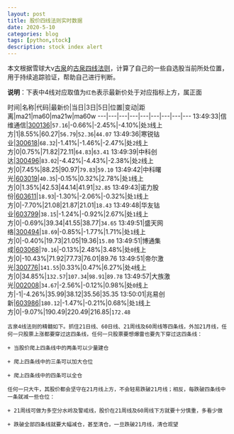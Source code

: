 ```yaml
---
layout: post
title: 股价四线法则实时数据
date: 2020-5-10
categories: blog
tags: [python,stock]
description: stock index alert
---
```



本文根据雪球大v[古泉](https://xueqiu.com/u/7148646888)的[古泉四线法则](https://xueqiu.com/7148646888/130498192)，计算了自己的一些自选股当前所处位置，用于持续追踪验证，帮助自己进行判断。

**说明**：下表中4线对应取值为`红色`表示最新价处于对应指标上方，属正面

时间|名称|代码|最新价|当日|3日|5日|位置|变动|距离|ma21|ma60|ma21w|ma60w
---|---|---|---|---|---|---|---|---
13:49:33|信维通信|[300136](https://xueqiu.com/S/SZ300136)|`57.16`|-0.66%|-2.45%|-4.10%|处`3`线上方|1|8.55%|60.27|`56.79`|`52.36`|`44.07`
13:49:36|寒锐钴业|[300618](https://xueqiu.com/S/SZ300618)|`68.32`|-1.41%|-1.46%|-2.47%|处`2`线上方|0|0.75%|71.82|72.11|`64.83`|`63.41`
13:49:39|中科创达|[300496](https://xueqiu.com/S/SZ300496)|`83.02`|-4.42%|-4.43%|-2.38%|处`2`线上方|0|7.45%|88.25|90.97|`79.83`|`59.10`
13:49:42|中科曙光|[603019](https://xueqiu.com/S/SH603019)|`40.35`|-0.15%|0.32%|2.78%|处`1`线上方|0|1.35%|42.53|44.14|41.91|`32.85`
13:49:43|诺力股份|[603611](https://xueqiu.com/S/SH603611)|`18.93`|-1.30%|-2.06%|-0.32%|处`1`线上方|0|-7.70%|21.08|21.87|21.01|`18.43`
13:49:48|华友钴业|[603799](https://xueqiu.com/S/SH603799)|`38.15`|-1.24%|-0.92%|2.67%|处`1`线上方|0|-0.69%|39.34|41.55|38.77|`34.65`
13:49:51|盛天网络|[300494](https://xueqiu.com/S/SZ300494)|`18.69`|-0.85%|-1.77%|1.71%|处`1`线上方|0|-0.40%|19.73|21.05|19.36|`15.80`
13:49:51|博通集成|[603068](https://xueqiu.com/S/SH603068)|`70.16`|-0.13%|2.48%|3.48%|处`0`线上方|0|-10.43%|71.92|77.73|76.01|89.76
13:49:51|帝尔激光|[300776](https://xueqiu.com/S/SZ300776)|`141.55`|0.33%|0.47%|6.27%|处`4`线上方|0|34.85%|`132.57`|`107.34`|`98.91`|`89.78`
13:49:57|大族激光|[002008](https://xueqiu.com/S/SZ002008)|`34.67`|-2.56%|-0.12%|0.98%|处`0`线上方|-1|-4.26%|35.99|38.12|35.56|35.35
13:50:01|兆易创新|[603986](https://xueqiu.com/S/SH603986)|`180.12`|-1.47%|-0.21%|0.68%|处`1`线上方|0|-9.07%|190.49|220.49|216.85|`172.48`

```
古泉4线法则的精髓如下。抓住21日线、60日线、21周线及60周线等四条线，外加21月线，任何一只股票上涨都要穿过这四条线，任何一只股票要想爆雷也要先下穿过这四条线：

+ 当股价爬上四条线中的两条可以少量建仓

+ 爬上四条线中的三条可以加大仓位

+ 爬上四条线中的四条可以全仓

任何一只大牛，其股价都会坚守在21月线上方，不会轻易跌破21月线；相反，每跌破四条线中一条就减一些仓位：

+ 21周线可做为多空分水岭及警戒线，股价在21周线及60周线下方就要十分慎重，多看少做

+ 跌破全部四条线就要大幅减仓，甚至清仓，一旦跌破21月线，清仓观望
```